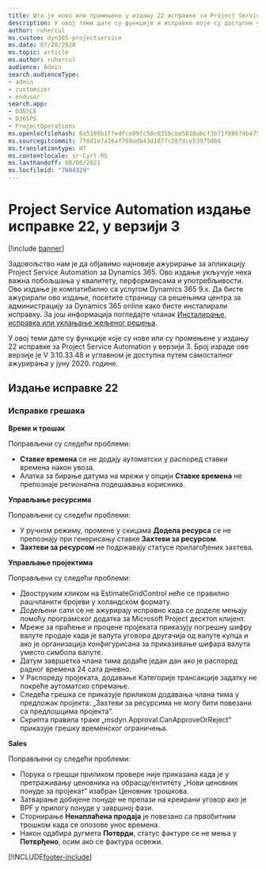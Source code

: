 ```yaml
---
title: Шта је ново или промењено у издању 22 исправке за Project Service Automation у верзији 3
description: У овој теми дате су функције и исправке које су доступне у издању 22 исправке за Project Service Automation у верзији 3.
author: ruhercul
ms.custom: dyn365-projectservice
ms.date: 07/28/2020
ms.topic: article
ms.author: ruhercul
audience: Admin
search.audienceType:
- admin
- customizer
- enduser
search.app:
- D365CE
- D365PS
- ProjectOperations
ms.openlocfilehash: 6a5109b1ffedfce99fc50c035bcbe5810abcf3b71f88679b47561d69daa9f3ab
ms.sourcegitcommit: 7f8d1e7a16af769adb43d1877c28fdce53975db8
ms.translationtype: HT
ms.contentlocale: sr-Cyrl-RS
ms.lasthandoff: 08/06/2021
ms.locfileid: "7004329"
---
```

# <a name="project-service-automation-update-release-22-v3"></a>Project Service Automation издање исправке 22, у верзији 3

[!include [banner](../includes/psa-now-project-operations.md)]

Задовољство нам је да објавимо најновије ажурирање за апликацију Project Service Automation за Dynamics 365. Ово издање укључује нека важна побољшања у квалитету, перформансама и употребљивости. Ово издање је компатибилно са услугом Dynamics 365 9.x. Да бисте ажурирали ово издање, посетите страницу са решењима центра за администрацију за Dynamics 365 online како бисте инсталирали исправку. За још информација погледајте чланак [Инсталирање, исправка или уклањање жељеног решења](/power-platform/admin/install-remove-preferred-solution).

У овој теми дате су функције које су нове или су промењене у издању 22 исправке за Project Service Automation у верзији 3. Број израде ове верзије је V 3.10.33.48 и углавном је доступна путем самосталног ажурирања у јуну 2020. године.

## <a name="update-release-22"></a>Издање исправке 22

### <a name="bug-fixes"></a>Исправке грешака



**Време и трошак**

Поправљени су следећи проблеми:

- **Ставке времена** се не додају аутоматски у распоред ставки времена након увоза.
- Алатка за бирање датума на мрежи у опцији **Ставке времена** не препознаје регионална подешавања корисника.

**Управљање ресурсима**

Поправљени су следећи проблеми:

- У ручном режиму, промене у скицама **Додела ресурса** се не препознају при генерисању ставке **Захтеви за ресурсом**.
- **Захтеви за ресурсом** не подржавају статусе прилагођених захтева.

**Управљање пројектима**

Поправљени су следећи проблеми:

- Двоструким кликом на EstimateGridControl неће се правилно рашчланити бројеви у холандском формату.
- Додељени сати се не ажурирају исправно када се доделе мењају помоћу програмског додатка за Microsoft Project десктоп клијент.
- Мреже за праћење и процене пројеката приказују погрешну шифру валуте продаје када је валута уговора другачија од валуте купца и ако је организација конфигурисана за приказивање шифара валута уместо симбола валуте.
- Датум завршетка члана тима додаће један дан ако је распоред радног времена 24 сата дневно.
- У Распореду пројеката, додавање Категорије трансакције задатку не покреће аутоматско спремање.
- Следећа грешка се приказује приликом додавања члана тима у предложак пројекта: „Захтеви за ресурсима не могу бити повезани са предлошцима пројекта“. 
- Скрипта правила траке „msdyn.Approval.CanApproveOrReject“ приказује грешку временског ограничења.

**Sales**

Поправљени су следећи проблеми:

- Порука о грешци приликом провере није приказана када је у претраживању ценовника на обрасцу/ентитету „Нови ценовник понуде за пројекат“ изабран Ценовник трошкова.
- Затварање добијене понуде не прелази на креирани уговор ако је BPF у прилогу понуде у завршној фази.
- Сторнирање **Ненаплаћена продаја** је повезано са првобитним трошком када се опозове унос времена.
- Након одабира дугмета **Потврди**, статус фактуре се не мења у **Потврђено**, осим ако се фактура освежи.


[!INCLUDE[footer-include](../includes/footer-banner.md)]